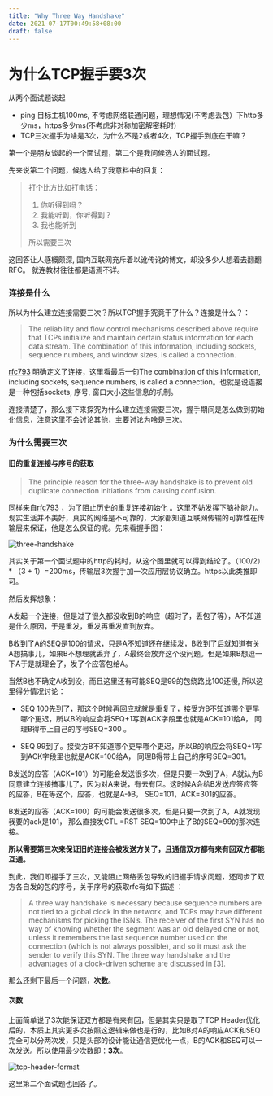 ```yaml
---
title: "Why Three Way Handshake"
date: 2021-07-17T00:49:58+08:00
draft: false
---
```

# 为什么TCP握手要3次
从两个面试题谈起

* ping 目标主机100ms, 不考虑网络联通问题，理想情况(不考虑丢包）下http多少ms，https多少ms(不考虑非对称加密解密耗时)
* TCP三次握手为啥是3次，为什么不是2或者4次，TCP握手到底在干嘛？

第一个是朋友谈起的一个面试题，第二个是我问候选人的面试题。

先来说第二个问题，候选人给了我意料中的回复：

> 打个比方比如打电话：
>
> 1. 你听得到吗？
> 2. 我能听到，你听得到？
> 3. 我也能听到
>
> 所以需要三次

这回答让人感概颇深, 国内互联网充斥着以讹传讹的博文，却没多少人想着去翻翻RFC。
就连教材往往都是语焉不详。

### 连接是什么

所以为什么建立连接需要三次？所以TCP握手究竟干了什么？连接是什么？：

> The reliability and flow control mechanisms described above require that TCPs initialize and maintain certain status information for each data stream. The combination of this information, including sockets, sequence numbers, and window sizes, is called a connection.

[rfc793](https://datatracker.ietf.org/doc/html/rfc793) 明确定义了连接，这里看最后一句The combination of this information, including sockets, sequence numbers, is called a connection。也就是说连接是一种包括sockets, 序号, 窗口大小这些信息的机制。

连接清楚了，那么接下来探究为什么建立连接需要三次，握手期间是怎么做到初始化信息，注意这里不会讨论其他，主要讨论为啥是三次。

### 为什么需要三次

#### 旧的重复连接与序号的获取

> The principle reason for the three-way handshake is to prevent old duplicate connection initiations from causing confusion.

同样来自[rfc793](https://datatracker.ietf.org/doc/html/rfc793) ，为了阻止历史的重复连接初始化 。这里不妨发挥下脑补能力。现实生活并不美好，真实的网络是不可靠的，大家都知道互联网传输的可靠性在传输层来保证，他是怎么保证的呢。先来看握手图：

![three-handshake](/img/why-three/handshake-rfc.png)

其实关于第一个面试题中的http的耗时，从这个图里就可以得到结论了。（100/2）* （3 + 1）=200ms，传输层3次握手加一次应用层协议确立。https以此类推即可。

然后发挥想象：

A发起一个连接，但是过了很久都没收到B的响应（超时了，丢包了等），A不知道是什么原因，于是重发，重发再重发直到放弃。

B收到了A的SEQ是100的请求，只是A不知道还在继续发，B收到了后就知道有关A想搞事儿，如果B不想理就丢弃了，A最终会放弃这个没问题。但是如果B想逗一下A于是就理会了，发了个应答包给A。

当然B也不确定A收到没，而且这里还有可能SEQ是99的包绕路比100还慢, 所以这里得分情况讨论：

* SEQ 100先到了，那这个时候再回应就就是重复了，接受方B不知道哪个更早哪个更迟，所以B的响应会将SEQ+1写到ACK字段里也就是ACK=101给A， 同理B得带上自己的序号SEQ=300 。

* SEQ 99到了。接受方B不知道哪个更早哪个更迟，所以B的响应会将SEQ+1写到ACK字段里也就是ACK=100给A， 同理B得带上自己的序号SEQ=301。

B发送的应答（ACK=101）的可能会发送很多次，但是只要一次到了A，A就认为B同意建立连接搞事儿了，因为对A来说，有去有回。这时候A会给B发送应答应答的应答，B在等这个，应答，也就是A-》B， SEQ=101，ACK=301的应答。

B发送的应答（ACK=100）的可能会发送很多次，但是只要一次到了A，A就发现我要的ack是101， 那么直接发CTL =RST SEQ=100中止了B的SEQ=99的那次连接。

**所以需要第三次来保证旧的连接会被发送方关了，且通信双方都有来有回双方都能互通。**

到此，我们即握手了三次，又能阻止网络丢包导致的旧握手请求问题，还同步了双方各自发的包的序号，关于序号的获取rfc有如下描述 ：

> A three way handshake is necessary because sequence numbers are not tied to a global clock in the network, and TCPs may have different mechanisms for picking the ISN’s. The receiver of the first SYN has no way of knowing whether the segment was an old delayed one or not, unless it remembers the last sequence number used on the connection (which is not always possible), and so it must ask the sender to verify this SYN. The three way handshake and the advantages of a clock-driven scheme are discussed in [3].

那么还剩下最后一个问题，**次数**。

#### 次数

上面简单说了3次能保证双方都是有来有回，但是其实只是取了TCP Header优化后的，本质上其实更多次按照这逻辑来做也是行的，比如B对A的响应ACK和SEQ完全可以分两次发，只是头部的设计能让通信更优化一点，B的ACK和SEQ可以一次发送。所以使用最少次数即：**3次**。

![tcp-header-format](/img/why-three/tcp-header-format.png)

这里第二个面试题也回答了。
